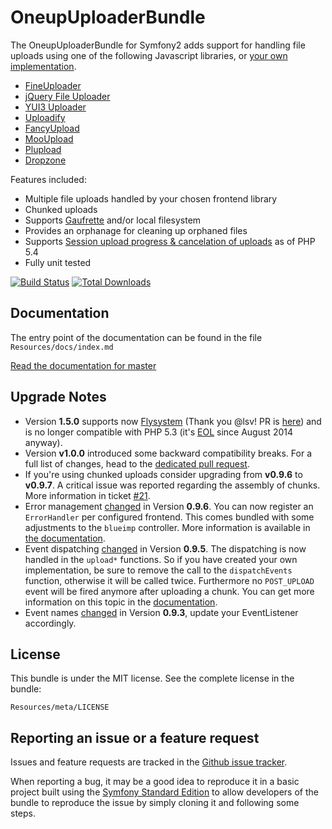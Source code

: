 OneupUploaderBundle
===================

The OneupUploaderBundle for Symfony2 adds support for handling file uploads using one of the following Javascript libraries, or [your own implementation](https://github.com/1up-lab/OneupUploaderBundle/blob/master/Resources/doc/custom_uploader.md).

* [FineUploader](http://fineuploader.com/)
* [jQuery File Uploader](http://blueimp.github.io/jQuery-File-Upload/)
* [YUI3 Uploader](http://yuilibrary.com/yui/docs/uploader/)
* [Uploadify](http://www.uploadify.com/)
* [FancyUpload](http://digitarald.de/project/fancyupload/)
* [MooUpload](https://github.com/juanparati/MooUpload)
* [Plupload](http://www.plupload.com/)
* [Dropzone](http://www.dropzonejs.com/)

Features included:

* Multiple file uploads handled by your chosen frontend library
* Chunked uploads
* Supports [Gaufrette](https://github.com/KnpLabs/Gaufrette) and/or local filesystem
* Provides an orphanage for cleaning up orphaned files
* Supports [Session upload progress & cancelation of uploads](http://php.net/manual/en/session.upload-progress.php) as of PHP 5.4
* Fully unit tested

[![Build Status](https://travis-ci.org/1up-lab/OneupUploaderBundle.png?branch=master)](https://travis-ci.org/1up-lab/OneupUploaderBundle)
[![Total Downloads](https://poser.pugx.org/oneup/uploader-bundle/d/total.png)](https://packagist.org/packages/oneup/uploader-bundle)

Documentation
-------------

The entry point of the documentation can be found in the file `Resources/docs/index.md`

[Read the documentation for master](https://github.com/1up-lab/OneupUploaderBundle/blob/master/Resources/doc/index.md)

Upgrade Notes
-------------
* Version **1.5.0** supports now [Flysystem](https://github.com/1up-lab/OneupFlysystemBundle) (Thank you @lsv! PR is [here](https://github.com/1up-lab/OneupUploaderBundle/pull/213)) and is no longer compatible with PHP 5.3 (it's [EOL](http://php.net/eol.php) since August 2014 anyway).
* Version **v1.0.0** introduced some backward compatibility breaks. For a full list of changes, head to the [dedicated pull request](https://github.com/1up-lab/OneupUploaderBundle/pull/57).
* If you're using chunked uploads consider upgrading from **v0.9.6** to **v0.9.7**. A critical issue was reported regarding the assembly of chunks. More information in ticket [#21](https://github.com/1up-lab/OneupUploaderBundle/issues/21#issuecomment-21560320).
* Error management [changed](https://github.com/1up-lab/OneupUploaderBundle/pull/25) in Version **0.9.6**. You can now register an `ErrorHandler` per configured frontend. This comes bundled with some adjustments to the `blueimp` controller. More information is available in [the documentation](https://github.com/1up-lab/OneupUploaderBundle/blob/master/Resources/doc/custom_error_handler.md).
* Event dispatching [changed](https://github.com/1up-lab/OneupUploaderBundle/commit/a408548b241f47af3539b2137c1817a21a51fde9) in Version **0.9.5**. The dispatching is now handled in the `upload*` functions. So if you have created your own implementation, be sure to remove the call to the `dispatchEvents` function, otherwise it will be called twice. Furthermore no `POST_UPLOAD` event will be fired anymore after uploading a chunk. You can get more information on this topic in the [documentation](https://github.com/1up-lab/OneupUploaderBundle/blob/master/Resources/doc/custom_logic.md#using-chunked-uploads).
* Event names [changed](https://github.com/1up-lab/OneupUploaderBundle/commit/f5d5fe4b6f7b9a04ce633acbc9c94a2dd0e0d6be) in Version **0.9.3**, update your EventListener accordingly.

License
-------

This bundle is under the MIT license. See the complete license in the bundle:

    Resources/meta/LICENSE

Reporting an issue or a feature request
---------------------------------------

Issues and feature requests are tracked in the [Github issue tracker](https://github.com/1up-lab/OneupUploaderBundle/issues).

When reporting a bug, it may be a good idea to reproduce it in a basic project
built using the [Symfony Standard Edition](https://github.com/symfony/symfony-standard)
to allow developers of the bundle to reproduce the issue by simply cloning it
and following some steps.
